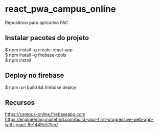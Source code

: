 # react_pwa_campus_online
Repositório para aplicativo FAC

## Instalar pacotes do projeto
$ npm install -g create-react-app \
$ npm install -g firebase-tools \
$ npm install


## Deploy no firebase
$ npm run build && firebase deploy

## Recursos
https://campus-online.firebaseapp.com \
https://engineering.musefind.com/build-your-first-progressive-web-app-with-react-8e1449c575cd


